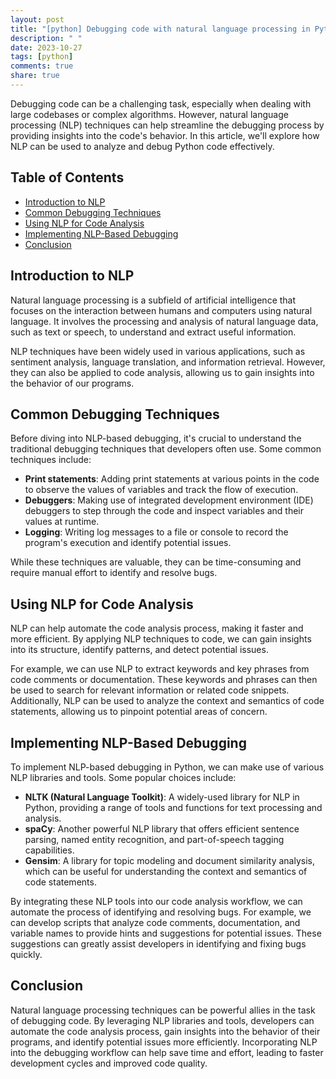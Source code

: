 ```yaml
---
layout: post
title: "[python] Debugging code with natural language processing in Python"
description: " "
date: 2023-10-27
tags: [python]
comments: true
share: true
---
```


Debugging code can be a challenging task, especially when dealing with large codebases or complex algorithms. However, natural language processing (NLP) techniques can help streamline the debugging process by providing insights into the code's behavior. In this article, we'll explore how NLP can be used to analyze and debug Python code effectively.

## Table of Contents

- [Introduction to NLP](#introduction-to-nlp)
- [Common Debugging Techniques](#common-debugging-techniques)
- [Using NLP for Code Analysis](#using-nlp-for-code-analysis)
- [Implementing NLP-Based Debugging](#implementing-nlp-based-debugging)
- [Conclusion](#conclusion)

## Introduction to NLP

Natural language processing is a subfield of artificial intelligence that focuses on the interaction between humans and computers using natural language. It involves the processing and analysis of natural language data, such as text or speech, to understand and extract useful information.

NLP techniques have been widely used in various applications, such as sentiment analysis, language translation, and information retrieval. However, they can also be applied to code analysis, allowing us to gain insights into the behavior of our programs.

## Common Debugging Techniques

Before diving into NLP-based debugging, it's crucial to understand the traditional debugging techniques that developers often use. Some common techniques include:

- **Print statements**: Adding print statements at various points in the code to observe the values of variables and track the flow of execution.
- **Debuggers**: Making use of integrated development environment (IDE) debuggers to step through the code and inspect variables and their values at runtime.
- **Logging**: Writing log messages to a file or console to record the program's execution and identify potential issues.

While these techniques are valuable, they can be time-consuming and require manual effort to identify and resolve bugs.

## Using NLP for Code Analysis

NLP can help automate the code analysis process, making it faster and more efficient. By applying NLP techniques to code, we can gain insights into its structure, identify patterns, and detect potential issues.

For example, we can use NLP to extract keywords and key phrases from code comments or documentation. These keywords and phrases can then be used to search for relevant information or related code snippets. Additionally, NLP can be used to analyze the context and semantics of code statements, allowing us to pinpoint potential areas of concern.

## Implementing NLP-Based Debugging

To implement NLP-based debugging in Python, we can make use of various NLP libraries and tools. Some popular choices include:

- **NLTK (Natural Language Toolkit)**: A widely-used library for NLP in Python, providing a range of tools and functions for text processing and analysis.
- **spaCy**: Another powerful NLP library that offers efficient sentence parsing, named entity recognition, and part-of-speech tagging capabilities.
- **Gensim**: A library for topic modeling and document similarity analysis, which can be useful for understanding the context and semantics of code statements.

By integrating these NLP tools into our code analysis workflow, we can automate the process of identifying and resolving bugs. For example, we can develop scripts that analyze code comments, documentation, and variable names to provide hints and suggestions for potential issues. These suggestions can greatly assist developers in identifying and fixing bugs quickly.

## Conclusion

Natural language processing techniques can be powerful allies in the task of debugging code. By leveraging NLP libraries and tools, developers can automate the code analysis process, gain insights into the behavior of their programs, and identify potential issues more efficiently. Incorporating NLP into the debugging workflow can help save time and effort, leading to faster development cycles and improved code quality.